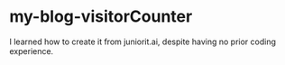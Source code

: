 # my-blog-visitorCounter
I learned how to create it from juniorit.ai, despite having no prior coding experience.

